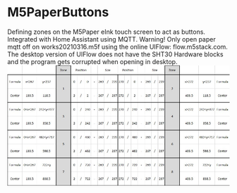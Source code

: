 # M5PaperButtons
Defining zones on the M5Paper eInk touch screen to act as buttons. Integrated with Home Assistant using MQTT.
Warning! Only open paper mqtt off on works20210316.m5f using the online UIFlow: flow.m5stack.com. The desktop version of UIFlow does not have the SHT30 Hardware blocks and the program gets corrupted when opening in desktop.
![](https://github.com/ShotokuTech/M5PaperButtons/blob/main/paper%20screen.jpg)
